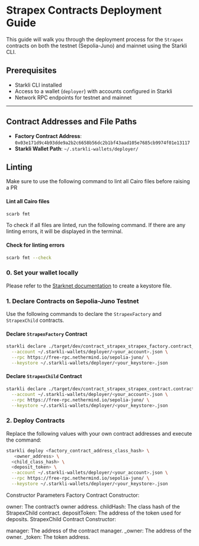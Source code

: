 # Strapex Contracts Deployment Guide

This guide will walk you through the deployment process for the `Strapex` contracts on both the testnet (Sepolia-Juno) and mainnet using the Starkli CLI.

## Prerequisites
- Starkli CLI installed
- Access to a wallet (`deployer`) with accounts configured in Starkli
- Network RPC endpoints for testnet and mainnet

---

## Contract Addresses and File Paths

- **Factory Contract Address**: `0x03e171d9c4b93dde9a2b2c6658b56dc2b1bf43aad105e7685cb9974f01e13117`
- **Starkli Wallet Path**: `~/.starkli-wallets/deployer/`

## Linting
Make sure to use the following command to lint all Cairo files before raising a PR

#### Lint all Cairo files
```bash
scarb fmt
```

To check if all files are linted, run the following command. If there are any linting errors, it will be displayed in the terminal.

#### Check for linting errors
```bash
scarb fmt --check
```

### 0. Set your wallet locally
Please refer to the [Starknet documentation](https://docs.starknet.io/quick-start/set-up-an-account/#creating_a_keystore_file) to create a keystore file.


### 1. Declare Contracts on Sepolia-Juno Testnet
Use the following commands to declare the `StrapexFactory` and `StrapexChild` contracts.

#### Declare `StrapexFactory` Contract
```bash
starkli declare ./target/dev/contract_strapex_strapex_factory.contract_class.json \
  --account ~/.starkli-wallets/deployer/<your_account>.json \
  --rpc https://free-rpc.nethermind.io/sepolia-juno/ \
  --keystore ~/.starkli-wallets/deployer/<your_keystore>.json
```
#### Declare `StrapexChild` Contract
```bash
starkli declare ./target/dev/contract_strapex_strapex_contract.contract_class.json \
  --account ~/.starkli-wallets/deployer/<your_account>.json \
  --rpc https://free-rpc.nethermind.io/sepolia-juno/ \
  --keystore ~/.starkli-wallets/deployer/<your_keystore>.json
```

### 2. Deploy Contracts
Replace the following values with your own contract addresses and execute the command:

```bash
starkli deploy <factory_contract_address_class_hash> \
   <owner_address> \
  <child_class_hash> \
  <deposit_token> \
  --account ~/.starkli-wallets/deployer/<your_account>.json \
  --rpc https://free-rpc.nethermind.io/sepolia-juno/ \
  --keystore ~/.starkli-wallets/deployer/<your_keystore>.json
```
Constructor Parameters
Factory Contract Constructor:

owner: The contract’s owner address.
childHash: The class hash of the StrapexChild contract.
depositToken: The address of the token used for deposits.
StrapexChild Contract Constructor:

manager: The address of the contract manager.
_owner: The address of the owner.
_token: The token address.
